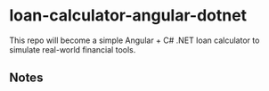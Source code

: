 # loan-calculator-angular-dotnet
This repo will become a simple Angular + C# .NET loan calculator to simulate real-world financial tools.

## Notes
